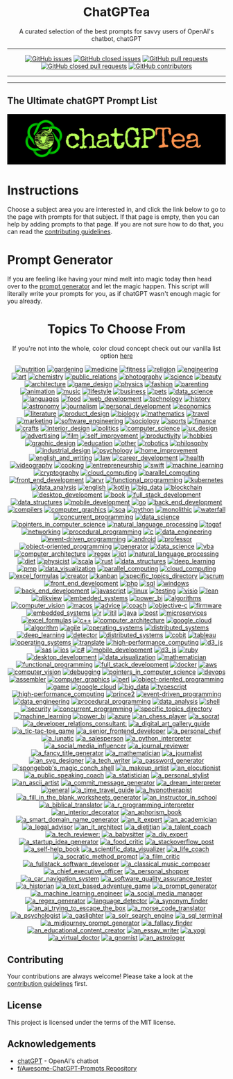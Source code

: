 <div align = 'center'>
<h1>
ChatGPTea
</h1>
A curated selection of the best prompts for savvy users of OpenAI's chatbot, chatGPT

---

[![GitHub issues](https://img.shields.io/github/issues/grahamwaters/chatGPTea-Ultimate-Prompt-List)](https://github.com/grahamwaters/chatGPTea-Ultimate-Prompt-List/issues)
[![GitHub closed issues](https://img.shields.io/github/issues-closed/grahamwaters/chatGPTea-Ultimate-Prompt-List)](https://github.com/grahamwaters/chatGPTea-Ultimate-Prompt-List/issues?q=is%3Aissue+is%3Aclosed)
[![GitHub pull requests](https://img.shields.io/github/issues-pr/grahamwaters/chatGPTea-Ultimate-Prompt-List)](https://github.com/grahamwaters/chatGPTea-Ultimate-Prompt-List/pulls)
[![GitHub closed pull requests](https://img.shields.io/github/issues-pr-closed/grahamwaters/chatGPTea-Ultimate-Prompt-List)](https://github.com/grahamwaters/chatGPTea-Ultimate-Prompt-List/pulls?q=is%3Apr+is%3Aclosed)
[![GitHub contributors](https://img.shields.io/github/contributors/grahamwaters/chatGPTea-Ultimate-Prompt-List)](https://github.com/grahamwaters/chatGPTea-Ultimate-Prompt-List/graphs/contributors)

---

</div>

---

## The Ultimate chatGPT Prompt List

![main banner](./images/main.png)




# Instructions

Choose a subject area you are interested in, and click the link below to go to the page with prompts for that subject. If that page is empty, then you can help by adding prompts to that page. If you are not sure how to do that, you can read the [contributing guidelines](./CONTRIBUTING.md).

# Prompt Generator
If you are feeling like having your mind melt into magic today then head over to the [prompt generator](./prompt_generator.py) and let the magic happen. This script will literally write your prompts for you, as if chatGPT wasn't enough magic for you already.

<div align='center'>

<h1>Topics To Choose From</h1>
<!-- brightgreengreenyellowgreenyelloworangeredbluelightgrey
successimportantcriticalinformationalinactive
bluevioletff69b49cf -->

If you're not into the whole, color cloud concept check out our vanilla list option [here](./vanilla_list.md)

[![nutrition](https://img.shields.io/badge/nutrition-darkblack)](./industries/nutrition.md)
 [![gardening](https://img.shields.io/badge/gardening-darkwhite)](./industries/gardening.md)
 [![medicine](https://img.shields.io/badge/medicine-lightwhite)](./industries/medicine.md)
 [![fitness](https://img.shields.io/badge/fitness-grey)](./industries/fitness.md)
 [![religion](https://img.shields.io/badge/religion-blue)](./industries/religion.md)
 [![engineering](https://img.shields.io/badge/engineering-darkblue)](./industries/engineering.md)
 [![art](https://img.shields.io/badge/art-blue)](./industries/art.md)
 [![chemistry](https://img.shields.io/badge/chemistry-blue)](./industries/chemistry.md)
 [![public_relations](https://img.shields.io/badge/public_relations-lightred)](./industries/public_relations.md)
 [![photography](https://img.shields.io/badge/photography-blueviolet)](./industries/photography.md)
 [![science](https://img.shields.io/badge/science-lightwhite)](./industries/science.md)
 [![beauty](https://img.shields.io/badge/beauty-lightblack)](./industries/beauty.md)
 [![architecture](https://img.shields.io/badge/architecture-darkred)](./industries/architecture.md)
 [![game_design](https://img.shields.io/badge/game_design-darkblue)](./industries/game_design.md)
 [![physics](https://img.shields.io/badge/physics-darkorange)](./industries/physics.md)
 [![fashion](https://img.shields.io/badge/fashion-grey)](./industries/fashion.md)
 [![parenting](https://img.shields.io/badge/parenting-orange)](./industries/parenting.md)
 [![animation](https://img.shields.io/badge/animation-lightblack)](./industries/animation.md)
 [![music](https://img.shields.io/badge/music-lightblack)](./industries/music.md)
 [![lifestyle](https://img.shields.io/badge/lifestyle-darkorange)](./industries/lifestyle.md)
 [![business](https://img.shields.io/badge/business-orange)](./industries/business.md)
 [![pets](https://img.shields.io/badge/pets-darkpurple)](./industries/pets.md)
 [![data_science](https://img.shields.io/badge/data_science-lightgreen)](./industries/data_science.md)
 [![languages](https://img.shields.io/badge/languages-lightbrown)](./industries/languages.md)
 [![food](https://img.shields.io/badge/food-lightorange)](./industries/food.md)
 [![web_development](https://img.shields.io/badge/web_development-darkgrey)](./industries/web_development.md)
 [![technology](https://img.shields.io/badge/technology-lightyellow)](./industries/technology.md)
 [![history](https://img.shields.io/badge/history-lightpink)](./industries/history.md)
 [![astronomy](https://img.shields.io/badge/astronomy-orange)](./industries/astronomy.md)
 [![journalism](https://img.shields.io/badge/journalism-lightorange)](./industries/journalism.md)
 [![personal_development](https://img.shields.io/badge/personal_development-darkorange)](./industries/personal_development.md)
 [![economics](https://img.shields.io/badge/economics-blueviolet)](./industries/economics.md)
 [![literature](https://img.shields.io/badge/literature-darkred)](./industries/literature.md)
 [![product_design](https://img.shields.io/badge/product_design-lightbrown)](./industries/product_design.md)
 [![biology](https://img.shields.io/badge/biology-lightpurple)](./industries/biology.md)
 [![mathematics](https://img.shields.io/badge/mathematics-darkwhite)](./industries/mathematics.md)
 [![travel](https://img.shields.io/badge/travel-red)](./industries/travel.md)
 [![marketing](https://img.shields.io/badge/marketing-darkpurple)](./industries/marketing.md)
 [![software_engineering](https://img.shields.io/badge/software_engineering-blue)](./industries/software_engineering.md)
 [![sociology](https://img.shields.io/badge/sociology-darkblack)](./industries/sociology.md)
 [![sports](https://img.shields.io/badge/sports-lightwhite)](./industries/sports.md)
 [![finance](https://img.shields.io/badge/finance-blue)](./industries/finance.md)
 [![crafts](https://img.shields.io/badge/crafts-lightred)](./industries/crafts.md)
 [![interior_design](https://img.shields.io/badge/interior_design-darkyellow)](./industries/interior_design.md)
 [![politics](https://img.shields.io/badge/politics-lightyellow)](./industries/politics.md)
 [![computer_science](https://img.shields.io/badge/computer_science-darkblack)](./industries/computer_science.md)
 [![ux_design](https://img.shields.io/badge/ux_design-lightyellow)](./industries/ux_design.md)
 [![advertising](https://img.shields.io/badge/advertising-lightorange)](./industries/advertising.md)
 [![film](https://img.shields.io/badge/film-lightgreen)](./industries/film.md)
 [![self_improvement](https://img.shields.io/badge/self_improvement-purple)](./industries/self_improvement.md)
 [![productivity](https://img.shields.io/badge/productivity-darkblue)](./industries/productivity.md)
 [![hobbies](https://img.shields.io/badge/hobbies-darkred)](./industries/hobbies.md)
 [![graphic_design](https://img.shields.io/badge/graphic_design-lightblue)](./industries/graphic_design.md)
 [![education](https://img.shields.io/badge/education-lightred)](./industries/education.md)
 [![other](https://img.shields.io/badge/other-blueviolet)](./industries/other.md)
 [![robotics](https://img.shields.io/badge/robotics-lightbrown)](./industries/robotics.md)
 [![philosophy](https://img.shields.io/badge/philosophy-lightbrown)](./industries/philosophy.md)
 [![industrial_design](https://img.shields.io/badge/industrial_design-darkblack)](./industries/industrial_design.md)
 [![psychology](https://img.shields.io/badge/psychology-pink)](./industries/psychology.md)
 [![home_improvement](https://img.shields.io/badge/home_improvement-darkpurple)](./industries/home_improvement.md)
 [![english_and_writing](https://img.shields.io/badge/english_and_writing-orange)](./industries/english_and_writing.md)
 [![law](https://img.shields.io/badge/law-pink)](./industries/law.md)
 [![career_development](https://img.shields.io/badge/career_development-lightblack)](./industries/career_development.md)
 [![health](https://img.shields.io/badge/health-darkpink)](./industries/health.md)
 [![videography](https://img.shields.io/badge/videography-lightpurple)](./industries/videography.md)
 [![cooking](https://img.shields.io/badge/cooking-lightblack)](./industries/cooking.md)
 [![entrepreneurship](https://img.shields.io/badge/entrepreneurship-pink)](./industries/entrepreneurship.md)
 [![swift](https://img.shields.io/badge/swift-yellow)](./specific_topics/swift.md)
 [![machine_learning](https://img.shields.io/badge/machine_learning-lightblack)](./specific_topics/machine_learning.md)
 [![cryptography](https://img.shields.io/badge/cryptography-lightorange)](./specific_topics/cryptography.md)
 [![cloud_computing](https://img.shields.io/badge/cloud_computing-darkwhite)](./specific_topics/cloud_computing.md)
 [![parallel_computing](https://img.shields.io/badge/parallel_computing-lightblue)](./specific_topics/parallel_computing.md)
 [![front_end_development](https://img.shields.io/badge/front_end_development-lightblue)](./specific_topics/front_end_development.md)
 [![arvr](https://img.shields.io/badge/arvr-darkgrey)](./specific_topics/arvr.md)
 [![functional_programming](https://img.shields.io/badge/functional_programming-lightbrown)](./specific_topics/functional_programming.md)
 [![kubernetes](https://img.shields.io/badge/kubernetes-lightorange)](./specific_topics/kubernetes.md)
 [![data_analysis](https://img.shields.io/badge/data_analysis-pink)](./specific_topics/data_analysis.md)
 [![english](https://img.shields.io/badge/english-darkgreen)](./specific_topics/english.md)
 [![kotlin](https://img.shields.io/badge/kotlin-lightyellow)](./specific_topics/kotlin.md)
 [![big_data](https://img.shields.io/badge/big_data-lightpurple)](./specific_topics/big_data.md)
 [![blockchain](https://img.shields.io/badge/blockchain-lightgreen)](./specific_topics/blockchain.md)
 [![desktop_development](https://img.shields.io/badge/desktop_development-darkgreen)](./specific_topics/desktop_development.md)
 [![book](https://img.shields.io/badge/book-orange)](./specific_topics/book.md)
 [![full_stack_development](https://img.shields.io/badge/full_stack_development-yellow)](./specific_topics/full_stack_development.md)
 [![data_structures](https://img.shields.io/badge/data_structures-lightpurple)](./specific_topics/data_structures.md)
 [![mobile_development](https://img.shields.io/badge/mobile_development-lightgreen)](./specific_topics/mobile_development.md)
 [![go](https://img.shields.io/badge/go-darkwhite)](./specific_topics/go.md)
 [![back_end_development](https://img.shields.io/badge/back_end_development-lightorange)](./specific_topics/back_end_development.md)
 [![compilers](https://img.shields.io/badge/compilers-lightorange)](./specific_topics/compilers.md)
 [![computer_graphics](https://img.shields.io/badge/computer_graphics-blueviolet)](./specific_topics/computer_graphics.md)
 [![soa](https://img.shields.io/badge/soa-lightblack)](./specific_topics/soa.md)
 [![python](https://img.shields.io/badge/python-orange)](./specific_topics/python.md)
 [![monolithic](https://img.shields.io/badge/monolithic-darkred)](./specific_topics/monolithic.md)
 [![waterfall](https://img.shields.io/badge/waterfall-lightblack)](./specific_topics/waterfall.md)
 [![concurrent_programming](https://img.shields.io/badge/concurrent_programming-lightpurple)](./specific_topics/concurrent_programming.md)
 [![data_science](https://img.shields.io/badge/data_science-darkred)](./specific_topics/data_science.md)
 [![pointers_in_computer_science](https://img.shields.io/badge/pointers_in_computer_science-blue)](./specific_topics/pointers_in_computer_science.md)
 [![natural_language_processing](https://img.shields.io/badge/natural_language_processing-darkblack)](./specific_topics/natural_language_processing.md)
 [![togaf](https://img.shields.io/badge/togaf-blue)](./specific_topics/togaf.md)
 [![networking](https://img.shields.io/badge/networking-blue)](./specific_topics/networking.md)
 [![procedural_programming](https://img.shields.io/badge/procedural_programming-grey)](./specific_topics/procedural_programming.md)
 [![c](https://img.shields.io/badge/c-brown)](./specific_topics/c.md)
 [![data_engineering](https://img.shields.io/badge/data_engineering-darkgrey)](./specific_topics/data_engineering.md)
 [![event-driven_programming](https://img.shields.io/badge/event-driven_programming-darkorange)](./specific_topics/event-driven_programming.md)
 [![android](https://img.shields.io/badge/android-pink)](./specific_topics/android.md)
 [![professor](https://img.shields.io/badge/professor-darkblack)](./specific_topics/professor.md)
 [![object-oriented_programming](https://img.shields.io/badge/object-oriented_programming-blueviolet)](./specific_topics/object-oriented_programming.md)
 [![generator](https://img.shields.io/badge/generator-purple)](./specific_topics/generator.md)
 [![data_science](https://img.shields.io/badge/data_science-orange)](./specific_topics/data_science.md)
 [![vba](https://img.shields.io/badge/vba-darkblue)](./specific_topics/vba.md)
 [![computer_architecture](https://img.shields.io/badge/computer_architecture-blue)](./specific_topics/computer_architecture.md)
 [![regex](https://img.shields.io/badge/regex-darkblue)](./specific_topics/regex.md)
 [![iot](https://img.shields.io/badge/iot-darkbrown)](./specific_topics/iot.md)
 [![natural_language_processing](https://img.shields.io/badge/natural_language_processing-darkpurple)](./specific_topics/natural_language_processing.md)
 [![diet](https://img.shields.io/badge/diet-grey)](./specific_topics/diet.md)
 [![physicist](https://img.shields.io/badge/physicist-purple)](./specific_topics/physicist.md)
 [![scala](https://img.shields.io/badge/scala-grey)](./specific_topics/scala.md)
 [![rust](https://img.shields.io/badge/rust-blueviolet)](./specific_topics/rust.md)
 [![data_structures](https://img.shields.io/badge/data_structures-lightbrown)](./specific_topics/data_structures.md)
 [![deep_learning](https://img.shields.io/badge/deep_learning-darkred)](./specific_topics/deep_learning.md)
 [![pmp](https://img.shields.io/badge/pmp-darkred)](./specific_topics/pmp.md)
 [![data_visualization](https://img.shields.io/badge/data_visualization-darkblue)](./specific_topics/data_visualization.md)
 [![parallel_computing](https://img.shields.io/badge/parallel_computing-lightblack)](./specific_topics/parallel_computing.md)
 [![cloud_computing](https://img.shields.io/badge/cloud_computing-darkpink)](./specific_topics/cloud_computing.md)
 [![excel_formulas](https://img.shields.io/badge/excel_formulas-lightpurple)](./specific_topics/excel_formulas.md)
 [![creator](https://img.shields.io/badge/creator-purple)](./specific_topics/creator.md)
 [![kanban](https://img.shields.io/badge/kanban-darkbrown)](./specific_topics/kanban.md)
 [![specific_topics_directory](https://img.shields.io/badge/specific_topics_directory-darkpurple)](./specific_topics/specific_topics_directory.md)
 [![scrum](https://img.shields.io/badge/scrum-purple)](./specific_topics/scrum.md)
 [![front_end_development](https://img.shields.io/badge/front_end_development-darkgrey)](./specific_topics/front_end_development.md)
 [![php](https://img.shields.io/badge/php-grey)](./specific_topics/php.md)
 [![sql](https://img.shields.io/badge/sql-darkpink)](./specific_topics/sql.md)
 [![windows](https://img.shields.io/badge/windows-lightred)](./specific_topics/windows.md)
 [![back_end_development](https://img.shields.io/badge/back_end_development-lightyellow)](./specific_topics/back_end_development.md)
 [![javascript](https://img.shields.io/badge/javascript-orange)](./specific_topics/javascript.md)
 [![linux](https://img.shields.io/badge/linux-grey)](./specific_topics/linux.md)
 [![testing](https://img.shields.io/badge/testing-lightblue)](./specific_topics/testing.md)
 [![visio](https://img.shields.io/badge/visio-darkblue)](./specific_topics/visio.md)
 [![lean](https://img.shields.io/badge/lean-darkred)](./specific_topics/lean.md)
 [![qlikview](https://img.shields.io/badge/qlikview-lightwhite)](./specific_topics/qlikview.md)
 [![embedded_systems](https://img.shields.io/badge/embedded_systems-darkorange)](./specific_topics/embedded_systems.md)
 [![power_bi](https://img.shields.io/badge/power_bi-lightpurple)](./specific_topics/power_bi.md)
 [![algorithms](https://img.shields.io/badge/algorithms-lightgreen)](./specific_topics/algorithms.md)
 [![computer_vision](https://img.shields.io/badge/computer_vision-darkbrown)](./specific_topics/computer_vision.md)
 [![macos](https://img.shields.io/badge/macos-darkpurple)](./specific_topics/macos.md)
 [![advice](https://img.shields.io/badge/advice-darkorange)](./specific_topics/advice.md)
 [![coach](https://img.shields.io/badge/coach-darkyellow)](./specific_topics/coach.md)
 [![objective-c](https://img.shields.io/badge/objective-c-darkyellow)](./specific_topics/objective-c.md)
 [![firmware](https://img.shields.io/badge/firmware-darkyellow)](./specific_topics/firmware.md)
 [![embedded_systems](https://img.shields.io/badge/embedded_systems-blueviolet)](./specific_topics/embedded_systems.md)
 [![r](https://img.shields.io/badge/r-darkorange)](./specific_topics/r.md)
 [![itil](https://img.shields.io/badge/itil-grey)](./specific_topics/itil.md)
 [![java](https://img.shields.io/badge/java-blue)](./specific_topics/java.md)
 [![post](https://img.shields.io/badge/post-darkbrown)](./specific_topics/post.md)
 [![microservices](https://img.shields.io/badge/microservices-blueviolet)](./specific_topics/microservices.md)
 [![excel_formulas](https://img.shields.io/badge/excel_formulas-darkpurple)](./specific_topics/excel_formulas.md)
 [![c++](https://img.shields.io/badge/c++-pink)](./specific_topics/c++.md)
 [![computer_architecture](https://img.shields.io/badge/computer_architecture-darkyellow)](./specific_topics/computer_architecture.md)
 [![google_cloud](https://img.shields.io/badge/google_cloud-lightred)](./specific_topics/google_cloud.md)
 [![algorithm](https://img.shields.io/badge/algorithm-darkblack)](./specific_topics/algorithm.md)
 [![agile](https://img.shields.io/badge/agile-lightblue)](./specific_topics/agile.md)
 [![operating_systems](https://img.shields.io/badge/operating_systems-lightpink)](./specific_topics/operating_systems.md)
 [![distributed_systems](https://img.shields.io/badge/distributed_systems-darkwhite)](./specific_topics/distributed_systems.md)
 [![deep_learning](https://img.shields.io/badge/deep_learning-lightgreen)](./specific_topics/deep_learning.md)
 [![detector](https://img.shields.io/badge/detector-pink)](./specific_topics/detector.md)
 [![distributed_systems](https://img.shields.io/badge/distributed_systems-darkpurple)](./specific_topics/distributed_systems.md)
 [![cobit](https://img.shields.io/badge/cobit-blueviolet)](./specific_topics/cobit.md)
 [![tableau](https://img.shields.io/badge/tableau-blue)](./specific_topics/tableau.md)
 [![operating_systems](https://img.shields.io/badge/operating_systems-yellow)](./specific_topics/operating_systems.md)
 [![translate](https://img.shields.io/badge/translate-lightblack)](./specific_topics/translate.md)
 [![high-performance_computing](https://img.shields.io/badge/high-performance_computing-lightpink)](./specific_topics/high-performance_computing.md)
 [![d3_js](https://img.shields.io/badge/d3_js-darkblack)](./specific_topics/d3_js.md)
 [![sas](https://img.shields.io/badge/sas-darkblack)](./specific_topics/sas.md)
 [![ios](https://img.shields.io/badge/ios-darkwhite)](./specific_topics/ios.md)
 [![c#](https://img.shields.io/badge/c#-lightpurple)](./specific_topics/c#.md)
 [![mobile_development](https://img.shields.io/badge/mobile_development-darkpink)](./specific_topics/mobile_development.md)
 [![d3_js](https://img.shields.io/badge/d3_js-grey)](./specific_topics/d3_js.md)
 [![ruby](https://img.shields.io/badge/ruby-darkblack)](./specific_topics/ruby.md)
 [![desktop_development](https://img.shields.io/badge/desktop_development-darkpink)](./specific_topics/desktop_development.md)
 [![data_visualization](https://img.shields.io/badge/data_visualization-darkyellow)](./specific_topics/data_visualization.md)
 [![mathematician](https://img.shields.io/badge/mathematician-lightpink)](./specific_topics/mathematician.md)
 [![functional_programming](https://img.shields.io/badge/functional_programming-purple)](./specific_topics/functional_programming.md)
 [![full_stack_development](https://img.shields.io/badge/full_stack_development-orange)](./specific_topics/full_stack_development.md)
 [![docker](https://img.shields.io/badge/docker-blue)](./specific_topics/docker.md)
 [![aws](https://img.shields.io/badge/aws-darkblack)](./specific_topics/aws.md)
 [![computer_vision](https://img.shields.io/badge/computer_vision-darkpink)](./specific_topics/computer_vision.md)
 [![debugging](https://img.shields.io/badge/debugging-lightpurple)](./specific_topics/debugging.md)
 [![pointers_in_computer_science](https://img.shields.io/badge/pointers_in_computer_science-darkgrey)](./specific_topics/pointers_in_computer_science.md)
 [![devops](https://img.shields.io/badge/devops-lightgreen)](./specific_topics/devops.md)
 [![assembler](https://img.shields.io/badge/assembler-lightpink)](./specific_topics/assembler.md)
 [![computer_graphics](https://img.shields.io/badge/computer_graphics-lightyellow)](./specific_topics/computer_graphics.md)
 [![perl](https://img.shields.io/badge/perl-darkbrown)](./specific_topics/perl.md)
 [![object-oriented_programming](https://img.shields.io/badge/object-oriented_programming-lightpink)](./specific_topics/object-oriented_programming.md)
 [![game](https://img.shields.io/badge/game-darkbrown)](./specific_topics/game.md)
 [![google_cloud](https://img.shields.io/badge/google_cloud-red)](./specific_topics/google_cloud.md)
 [![big_data](https://img.shields.io/badge/big_data-blue)](./specific_topics/big_data.md)
 [![typescript](https://img.shields.io/badge/typescript-orange)](./specific_topics/typescript.md)
 [![high-performance_computing](https://img.shields.io/badge/high-performance_computing-pink)](./specific_topics/high-performance_computing.md)
 [![prince2](https://img.shields.io/badge/prince2-lightblue)](./specific_topics/prince2.md)
 [![event-driven_programming](https://img.shields.io/badge/event-driven_programming-darkblue)](./specific_topics/event-driven_programming.md)
 [![data_engineering](https://img.shields.io/badge/data_engineering-darkred)](./specific_topics/data_engineering.md)
 [![procedural_programming](https://img.shields.io/badge/procedural_programming-blue)](./specific_topics/procedural_programming.md)
 [![data_analysis](https://img.shields.io/badge/data_analysis-darkorange)](./specific_topics/data_analysis.md)
 [![shell](https://img.shields.io/badge/shell-brown)](./specific_topics/shell.md)
 [![security](https://img.shields.io/badge/security-lightpink)](./specific_topics/security.md)
 [![concurrent_programming](https://img.shields.io/badge/concurrent_programming-pink)](./specific_topics/concurrent_programming.md)
 [![specific_topics_directory](https://img.shields.io/badge/specific_topics_directory-lightgreen)](./specific_topics/specific_topics_directory.md)
 [![machine_learning](https://img.shields.io/badge/machine_learning-lightblack)](./specific_topics/machine_learning.md)
 [![power_bi](https://img.shields.io/badge/power_bi-darkpink)](./specific_topics/power_bi.md)
 [![azure](https://img.shields.io/badge/azure-lightorange)](./specific_topics/azure.md)
 [![an_chess_player](https://img.shields.io/badge/an_chess_player-darkgreen)](./actors/an_chess_player.md)
 [![a_socrat](https://img.shields.io/badge/a_socrat-darkpink)](./actors/a_socrat.md)
 [![a_developer_relations_consultant:](https://img.shields.io/badge/a_developer_relations_consultant:-lightblue)](./actors/a_developer_relations_consultant:.md)
 [![a_digital_art_gallery_guide](https://img.shields.io/badge/a_digital_art_gallery_guide-blueviolet)](./actors/a_digital_art_gallery_guide.md)
 [![a_tic-tac-toe_game](https://img.shields.io/badge/a_tic-tac-toe_game-blue)](./actors/a_tic-tac-toe_game.md)
 [![a_senior_frontend_developer](https://img.shields.io/badge/a_senior_frontend_developer-brown)](./actors/a_senior_frontend_developer.md)
 [![a_personal_chef](https://img.shields.io/badge/a_personal_chef-grey)](./actors/a_personal_chef.md)
 [![a_lunatic](https://img.shields.io/badge/a_lunatic-lightorange)](./actors/a_lunatic.md)
 [![a_salesperson](https://img.shields.io/badge/a_salesperson-grey)](./actors/a_salesperson.md)
 [![a_python_interpreter](https://img.shields.io/badge/a_python_interpreter-red)](./actors/a_python_interpreter.md)
 [![a_social_media_influencer](https://img.shields.io/badge/a_social_media_influencer-grey)](./actors/a_social_media_influencer.md)
 [![a_journal_reviewer](https://img.shields.io/badge/a_journal_reviewer-darkyellow)](./actors/a_journal_reviewer.md)
 [![a_fancy_title_generator](https://img.shields.io/badge/a_fancy_title_generator-darkorange)](./actors/a_fancy_title_generator.md)
 [![a_mathematician](https://img.shields.io/badge/a_mathematician-darkblue)](./actors/a_mathematician.md)
 [![a_journalist](https://img.shields.io/badge/a_journalist-lightbrown)](./actors/a_journalist.md)
 [![an_svg_designer](https://img.shields.io/badge/an_svg_designer-darkblack)](./actors/an_svg_designer.md)
 [![a_tech_writer](https://img.shields.io/badge/a_tech_writer-darkpink)](./actors/a_tech_writer.md)
 [![a_password_generator](https://img.shields.io/badge/a_password_generator-brown)](./actors/a_password_generator.md)
 [![spongebob's_magic_conch_shell](https://img.shields.io/badge/spongebob's_magic_conch_shell-darkpink)](./actors/spongebob's_magic_conch_shell.md)
 [![a_makeup_artist](https://img.shields.io/badge/a_makeup_artist-lightpink)](./actors/a_makeup_artist.md)
 [![an_elocutionist](https://img.shields.io/badge/an_elocutionist-darkpurple)](./actors/an_elocutionist.md)
 [![a_public_speaking_coach](https://img.shields.io/badge/a_public_speaking_coach-blueviolet)](./actors/a_public_speaking_coach.md)
 [![a_statistician](https://img.shields.io/badge/a_statistician-lightwhite)](./actors/a_statistician.md)
 [![a_personal_stylist](https://img.shields.io/badge/a_personal_stylist-blue)](./actors/a_personal_stylist.md)
 [![an_ascii_artist](https://img.shields.io/badge/an_ascii_artist-darkblack)](./actors/an_ascii_artist.md)
 [![a_commit_message_generator](https://img.shields.io/badge/a_commit_message_generator-yellow)](./actors/a_commit_message_generator.md)
 [![a_dream_interpreter](https://img.shields.io/badge/a_dream_interpreter-lightbrown)](./actors/a_dream_interpreter.md)
 [![general](https://img.shields.io/badge/general-pink)](./actors/general.md)
 [![a_time_travel_guide](https://img.shields.io/badge/a_time_travel_guide-darkyellow)](./actors/a_time_travel_guide.md)
 [![a_hypnotherapist](https://img.shields.io/badge/a_hypnotherapist-lightblue)](./actors/a_hypnotherapist.md)
 [![a_fill_in_the_blank_worksheets_generator](https://img.shields.io/badge/a_fill_in_the_blank_worksheets_generator-blue)](./actors/a_fill_in_the_blank_worksheets_generator.md)
 [![an_instructor_in_school](https://img.shields.io/badge/an_instructor_in_school-blueviolet)](./actors/an_instructor_in_school.md)
 [![a_biblical_translator](https://img.shields.io/badge/a_biblical_translator-brown)](./actors/a_biblical_translator.md)
 [![a_r_programming_interpreter](https://img.shields.io/badge/a_r_programming_interpreter-lightbrown)](./actors/a_r_programming_interpreter.md)
 [![an_interior_decorator](https://img.shields.io/badge/an_interior_decorator-darkbrown)](./actors/an_interior_decorator.md)
 [![an_aphorism_book](https://img.shields.io/badge/an_aphorism_book-blue)](./actors/an_aphorism_book.md)
 [![a_smart_domain_name_generator](https://img.shields.io/badge/a_smart_domain_name_generator-darkblack)](./actors/a_smart_domain_name_generator.md)
 [![an_it_expert](https://img.shields.io/badge/an_it_expert-lightpurple)](./actors/an_it_expert.md)
 [![an_academician](https://img.shields.io/badge/an_academician-lightbrown)](./actors/an_academician.md)
 [![a_legal_advisor](https://img.shields.io/badge/a_legal_advisor-darkyellow)](./actors/a_legal_advisor.md)
 [![an_it_architect](https://img.shields.io/badge/an_it_architect-darkred)](./actors/an_it_architect.md)
 [![a_dietitian](https://img.shields.io/badge/a_dietitian-darkblack)](./actors/a_dietitian.md)
 [![a_talent_coach](https://img.shields.io/badge/a_talent_coach-darkgreen)](./actors/a_talent_coach.md)
 [![a_tech_reviewer:](https://img.shields.io/badge/a_tech_reviewer:-pink)](./actors/a_tech_reviewer:.md)
 [![a_babysitter](https://img.shields.io/badge/a_babysitter-lightorange)](./actors/a_babysitter.md)
 [![a_diy_expert](https://img.shields.io/badge/a_diy_expert-darkyellow)](./actors/a_diy_expert.md)
 [![a_startup_idea_generator](https://img.shields.io/badge/a_startup_idea_generator-darkbrown)](./actors/a_startup_idea_generator.md)
 [![a_food_critic](https://img.shields.io/badge/a_food_critic-yellow)](./actors/a_food_critic.md)
 [![a_stackoverflow_post](https://img.shields.io/badge/a_stackoverflow_post-darkpink)](./actors/a_stackoverflow_post.md)
 [![a_self-help_book](https://img.shields.io/badge/a_self-help_book-blue)](./actors/a_self-help_book.md)
 [![a_scientific_data_visualizer](https://img.shields.io/badge/a_scientific_data_visualizer-blue)](./actors/a_scientific_data_visualizer.md)
 [![a_life_coach](https://img.shields.io/badge/a_life_coach-lightorange)](./actors/a_life_coach.md)
 [![a_socratic_method_prompt](https://img.shields.io/badge/a_socratic_method_prompt-blue)](./actors/a_socratic_method_prompt.md)
 [![a_film_critic](https://img.shields.io/badge/a_film_critic-lightyellow)](./actors/a_film_critic.md)
 [![a_fullstack_software_developer](https://img.shields.io/badge/a_fullstack_software_developer-blue)](./actors/a_fullstack_software_developer.md)
 [![a_classical_music_composer](https://img.shields.io/badge/a_classical_music_composer-red)](./actors/a_classical_music_composer.md)
 [![a_chief_executive_officer](https://img.shields.io/badge/a_chief_executive_officer-brown)](./actors/a_chief_executive_officer.md)
 [![a_personal_shopper](https://img.shields.io/badge/a_personal_shopper-pink)](./actors/a_personal_shopper.md)
 [![a_car_navigation_system](https://img.shields.io/badge/a_car_navigation_system-pink)](./actors/a_car_navigation_system.md)
 [![a_software_quality_assurance_tester](https://img.shields.io/badge/a_software_quality_assurance_tester-brown)](./actors/a_software_quality_assurance_tester.md)
 [![a_historian](https://img.shields.io/badge/a_historian-darkblue)](./actors/a_historian.md)
 [![a_text_based_adventure_game](https://img.shields.io/badge/a_text_based_adventure_game-orange)](./actors/a_text_based_adventure_game.md)
 [![a_prompt_generator](https://img.shields.io/badge/a_prompt_generator-lightwhite)](./actors/a_prompt_generator.md)
 [![a_machine_learning_engineer](https://img.shields.io/badge/a_machine_learning_engineer-yellow)](./actors/a_machine_learning_engineer.md)
 [![a_social_media_manager](https://img.shields.io/badge/a_social_media_manager-lightpurple)](./actors/a_social_media_manager.md)
 [![a_regex_generator](https://img.shields.io/badge/a_regex_generator-brown)](./actors/a_regex_generator.md)
 [![language_detector](https://img.shields.io/badge/language_detector-orange)](./actors/language_detector.md)
 [![a_synonym_finder](https://img.shields.io/badge/a_synonym_finder-darkwhite)](./actors/a_synonym_finder.md)
 [![an_ai_trying_to_escape_the_box](https://img.shields.io/badge/an_ai_trying_to_escape_the_box-darkblack)](./actors/an_ai_trying_to_escape_the_box.md)
 [![a_morse_code_translator](https://img.shields.io/badge/a_morse_code_translator-blue)](./actors/a_morse_code_translator.md)
 [![a_psychologist](https://img.shields.io/badge/a_psychologist-blue)](./actors/a_psychologist.md)
 [![a_gaslighter](https://img.shields.io/badge/a_gaslighter-lightbrown)](./actors/a_gaslighter.md)
 [![a_solr_search_engine](https://img.shields.io/badge/a_solr_search_engine-darkbrown)](./actors/a_solr_search_engine.md)
 [![a_sql_terminal](https://img.shields.io/badge/a_sql_terminal-blue)](./actors/a_sql_terminal.md)
 [![a_midjourney_prompt_generator](https://img.shields.io/badge/a_midjourney_prompt_generator-lightgreen)](./actors/a_midjourney_prompt_generator.md)
 [![a_fallacy_finder](https://img.shields.io/badge/a_fallacy_finder-orange)](./actors/a_fallacy_finder.md)
 [![an_educational_content_creator](https://img.shields.io/badge/an_educational_content_creator-lightblack)](./actors/an_educational_content_creator.md)
 [![an_essay_writer](https://img.shields.io/badge/an_essay_writer-darkred)](./actors/an_essay_writer.md)
 [![a_yogi](https://img.shields.io/badge/a_yogi-blue)](./actors/a_yogi.md)
 [![a_virtual_doctor](https://img.shields.io/badge/a_virtual_doctor-darkpurple)](./actors/a_virtual_doctor.md)
 [![a_gnomist](https://img.shields.io/badge/a_gnomist-lightblack)](./actors/a_gnomist.md)
 [![an_astrologer](https://img.shields.io/badge/an_astrologer-lightwhite)](./actors/an_astrologer.md)</div>


## Contributing

Your contributions are always welcome! Please take a look at the [contribution guidelines](./CONTRIBUTING.md) first.

## License

<!-- add MIT license badge here -->

This project is licensed under the terms of the MIT license.


## Acknowledgements
- [chatGPT](openai.com) - OpenAI's chatbot
- [f/Awesome-ChatGPT-Prompts Repository](https://github.com/f/awesome-chatgpt-prompts)
